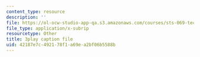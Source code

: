 ```yaml
---
content_type: resource
description: ''
file: https://ol-ocw-studio-app-qa.s3.amazonaws.com/courses/sts-069-technology-in-a-dangerous-world-fall-2002/42187e7c492178f1a69ea2bf06b5588b_X2GJVlLC8bc.srt
file_type: application/x-subrip
resourcetype: Other
title: 3play caption file
uid: 42187e7c-4921-78f1-a69e-a2bf06b5588b
---
```

